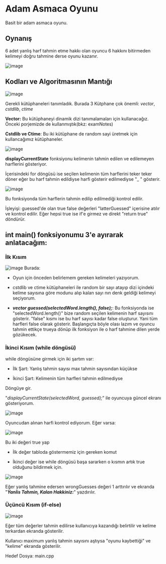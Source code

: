 # Adam Asmaca Oyunu
Basit bir adam asmaca oyunu.

## Oynanış
6 adet yanlış harf tahmin etme hakkı olan oyuncu 6 hakkını bitirmeden kelimeyi doğru tahmine derse oyunu kazanır.

![image](https://github.com/isleyen/hangmanGame/assets/136992260/d57605da-d144-494c-a072-6d20fdc625ba)

## Kodları ve Algoritmasının Mantığı

![image](https://github.com/isleyen/hangmanGame/assets/136992260/da65b4a5-85b0-47b3-affe-f16a7098de34)

Gerekli kütüphaneleri tanımladık. Burada 3 Kütphane çok önemli: *vector*, *cstdlib*, *ctime*

__Vector:__ Bu kütüphaneyi dinamik dizi tanımalamaları için kullanacağız. Önceki porjemizde de kullanmıştık(bkz: examNotes)

__Cstdlib ve Ctime__: Bu iki kütüphane de random sayi üretmek için kullancağımız kütüphaneler.

![image](https://github.com/isleyen/hangmanGame/assets/136992260/c1e4b244-98f1-41ec-b4b8-9cb12516288c)

**displayCurrentState** fonksiyonu kelimenin tahmin edilen ve edilemeyen harflerini gösteriyor.

İçerisindeki for döngüsü ise seçilen kelimenin tüm harflerini teker teker döner eğer bu harf tahmin edildiyse harfi gösterir edilmediyse "_ " gösterir.

![image](https://github.com/isleyen/hangmanGame/assets/136992260/676428f6-af6b-4d33-b770-34b83007f1f1)

Bu fonksiyonda tüm harflerin tahmin edilip edilmediği kontrol edilir.

İşleyişi: guessed'de olan true false değerleri "latterGuessed" içerisine atılır ve kontrol edilir. Eğer hepsi true ise if'e girmez ve direkt "return true" döndürür.


## int main() fonksiyonumu 3'e ayırarak anlatacağım:

### İlk Kısım 

![image](https://github.com/isleyen/hangmanGame/assets/136992260/898e9c16-46cb-4248-8ee0-f7456d4d1a01)
Burada:

- Oyun için önceden belirlemem gereken kelimeleri yazıyorum.
+ cstdlib ve ctime kütüphaneleri ile random bir sayı atayıp dizi içindeki kelime sayısına göre modunu alıp kalan sayı nın denk geldiği kelimeyi seçiyorum.
* *__vector<bool> guessed(selectedWord.length(), false);__*: Bu fonksiyonda ise "selectedWord.length()" bize random seçilen kelimenin harf sayısını gösterir. "false" kısmı ise bu harf sayısı kadar false oluşturur. Yani tüm harfleri false olarak gösterir. Başlangıçta böyle olası lazım ve oyuncu tahmin ettikçe trueya dönüp ilk fonksiyon ile o harf tahmine dilen yerde gözükecek.

### İkinci Kısım (while döngüsü)

while döngüsüne girmek için iki şartım var:
+ İlk Şart: Yanlış tahmin sayısı max tahmin sayısından küçükse
- İkinci Şart: Kelimenin tüm harfleri tahmin edilmediyse
  
Döngüye gir.

"*displayCurrentState(selectedWord, guessed);*" ile oyuncuya güncel ekranı gösteriyorum.

![image](https://github.com/isleyen/hangmanGame/assets/136992260/9b315a79-af63-4084-b204-0d66efa7dac7)

Oyuncudan alınan harfi kontrol ediyorum. Eğer varsa:

![image](https://github.com/isleyen/hangmanGame/assets/136992260/bd677a01-1997-4fe7-ad46-18eb0d45d766)

Bu iki değeri true yap
+ İlk değer tabloda göstermemiz için gereken komut
- İkinci değer ise while döngüsü başa sararken o kısmın artık true olduğunu bildirmek için.

![image](https://github.com/isleyen/hangmanGame/assets/136992260/84a98381-c6cd-4e16-a126-50e04da3a8f2)

Eğer yanlış tahmine edersen wrongGuesses değeri 1 arttırılır ve ekranda "*__Yanlis Tahmin, Kalan Hakkiniz:__*" yazdırılır.

### Üçüncü Kısım (if-else)

![image](https://github.com/isleyen/hangmanGame/assets/136992260/e2db8bc3-b0e7-4a6a-bd81-5ae309f4828a)

Eğer tüm değerler tahmin edilirse kullanıcıya kazandığı belirtilir ve kelime terkardan ekranda gösterilir.

Kullanıcı maximum yanlış tahmin sayısını aştıysa "oyunu kaybettiği" ve "kelime" ekranda gösterilir.

Hedef Dosya: main.cpp
